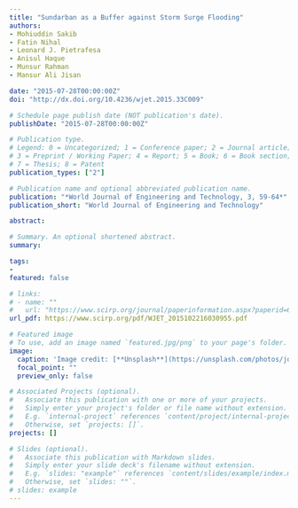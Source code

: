 ```yaml
---
title: "Sundarban as a Buffer against Storm Surge Flooding"
authors:
- Mohiuddin Sakib
- Fatin Nihal
- Leonard J. Pietrafesa
- Anisul Haque
- Munsur Rahman
- Mansur Ali Jisan

date: "2015-07-28T00:00:00Z"
doi: "http://dx.doi.org/10.4236/wjet.2015.33C009"

# Schedule page publish date (NOT publication's date).
publishDate: "2015-07-28T00:00:00Z"

# Publication type.
# Legend: 0 = Uncategorized; 1 = Conference paper; 2 = Journal article;
# 3 = Preprint / Working Paper; 4 = Report; 5 = Book; 6 = Book section;
# 7 = Thesis; 8 = Patent
publication_types: ["2"]

# Publication name and optional abbreviated publication name.
publication: "*World Journal of Engineering and Technology, 3, 59-64*"
publication_short: "World Journal of Engineering and Technology"

abstract:

# Summary. An optional shortened abstract.
summary: 

tags:
- 
featured: false

# links:
# - name: ""
#   url: "https://www.scirp.org/journal/paperinformation.aspx?paperid=60481"
url_pdf: https://www.scirp.org/pdf/WJET_2015102216030955.pdf

# Featured image
# To use, add an image named `featured.jpg/png` to your page's folder. 
image:
  caption: 'Image credit: [**Unsplash**](https://unsplash.com/photos/jdD8gXaTZsc)'
  focal_point: ""
  preview_only: false

# Associated Projects (optional).
#   Associate this publication with one or more of your projects.
#   Simply enter your project's folder or file name without extension.
#   E.g. `internal-project` references `content/project/internal-project/index.md`.
#   Otherwise, set `projects: []`.
projects: []

# Slides (optional).
#   Associate this publication with Markdown slides.
#   Simply enter your slide deck's filename without extension.
#   E.g. `slides: "example"` references `content/slides/example/index.md`.
#   Otherwise, set `slides: ""`.
# slides: example
---
```

